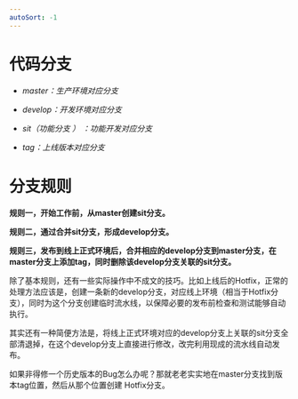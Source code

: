 ```yaml
---
autoSort: -1
---
```

# 代码分支

- *master：生产环境对应分支*

- *develop：开发环境对应分支*

- *sit（功能分支 ） ：功能开发对应分支*

- *tag：上线版本对应分支*

 

# 分支规则

**规则一，开始工作前，从master创建sit分支。**

**规则二，通过合并sit分支，形成develop分支。**

**规则三，发布到线上正式环境后，合并相应的develop分支到master分支，在master分支上添加tag，同时删除该develop分支关联的sit分支。**

 

除了基本规则，还有一些实际操作中不成文的技巧。比如上线后的Hotfix，正常的处理方法应该是，创建一条新的develop分支，对应线上环境（相当于Hotfix分支），同时为这个分支创建临时流水线，以保障必要的发布前检查和测试能够自动执行。

 

其实还有一种简便方法是，将线上正式环境对应的develop分支上关联的sit分支全部清退掉，在这个develop分支上直接进行修改，改完利用现成的流水线自动发布。

 

如果非得修一个历史版本的Bug怎么办呢？那就老老实实地在master分支找到版本tag位置，然后从那个位置创建 Hotfix分支。


